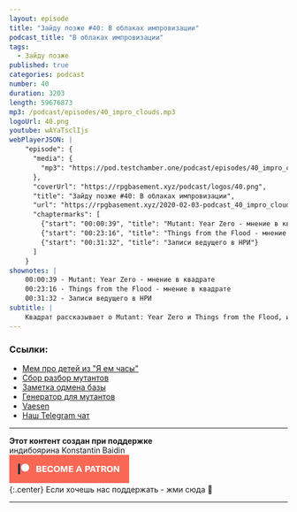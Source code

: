 ```yaml
---
layout: episode
title: "Зайду позже #40: В облаках импровизации"
podcast_title: "В облаках импровизации"
tags:
  - Зайду позже
published: true
categories: podcast
number: 40
duration: 3203
length: 59676873
mp3: /podcast/episodes/40_impro_clouds.mp3
logoUrl: 40.png
youtube: wAYaTsclIjs
webPlayerJSON: |
    "episode": {
      "media": {
        "mp3": "https://pod.testchamber.one/podcast/episodes/40_impro_clouds.mp3"
      },
      "coverUrl": "https://rpgbasement.xyz/podcast/logos/40.png",
      "title": "Зайду позже #40: В облаках импровизации",
      "url": "https://rpgbasement.xyz/2020-02-03-podcast_40_impro_clouds/",
      "chaptermarks": [
        {"start": "00:00:39", "title": "Mutant: Year Zero - мнение в квадрате"},
        {"start": "00:23:16", "title": "Things from the Flood - мнение в квадрате"},
        {"start": "00:31:32", "title": "Записи ведущего в НРИ"}
      ]
    }
shownotes: |
    00:00:39 - Mutant: Year Zero - мнение в квадрате  
    00:23:16 - Things from the Flood - мнение в квадрате  
    00:31:32 - Записи ведущего в НРИ  
subtitle: |
    Квадрат рассказывает о Mutant: Year Zero и Things from the Flood, и мы рассуждаем о заметках ведущего в НРИ.
---
```


### Ссылки:  
- [Мем про детей из "Я ем часы"](https://vk.com/wall-119901308_1516)
- [Сбор разбор мутантов](https://rpgbasement.xyz/2019-08-12-podcast_21_mutant_year_zero/)
- [Заметка одмена базы](https://vk.com/wall8212508_12897)
- [Генератор для мутантов](https://stefouch.github.io/myz-zonemap/#/)
- [Vaesen](https://www.kickstarter.com/projects/1192053011/vaesen-nordic-horror-roleplaying)
- [Наш Telegram чат](https://t.me/rpgbasementchat)

---

**Этот контент создан при поддержке**  
индибоярина Konstantin Baidin  
[![](/img/patreon_button.png)](https://www.patreon.com/rpgbasement)  
{:.center}
Если хочешь нас поддержать - жми сюда 🔼

---
